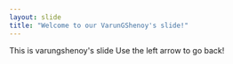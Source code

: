 ```yaml
---
layout: slide
title: "Welcome to our VarunGShenoy's slide!"
---
```

This is varungshenoy's slide
Use the left arrow to go back!
